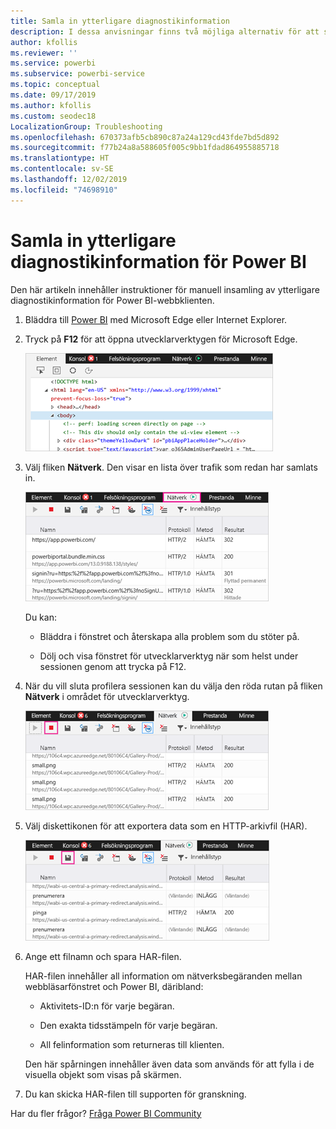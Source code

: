 ```yaml
---
title: Samla in ytterligare diagnostikinformation
description: I dessa anvisningar finns två möjliga alternativ för att samla in ytterligare diagnostikinformation från Power BI-webbklienten manuellt.
author: kfollis
ms.reviewer: ''
ms.service: powerbi
ms.subservice: powerbi-service
ms.topic: conceptual
ms.date: 09/17/2019
ms.author: kfollis
ms.custom: seodec18
LocalizationGroup: Troubleshooting
ms.openlocfilehash: 670373afb5cb890c87a24a129cd43fde7bd5d892
ms.sourcegitcommit: f77b24a8a588605f005c9bb1fdad864955885718
ms.translationtype: HT
ms.contentlocale: sv-SE
ms.lasthandoff: 12/02/2019
ms.locfileid: "74698910"
---
```

# <a name="capture-additional-diagnostic-information-for-power-bi"></a>Samla in ytterligare diagnostikinformation för Power BI

Den här artikeln innehåller instruktioner för manuell insamling av ytterligare diagnostikinformation för Power BI-webbklienten.

1. Bläddra till [Power BI](https://app.powerbi.com) med Microsoft Edge eller Internet Explorer.

1. Tryck på **F12** för att öppna utvecklarverktygen för Microsoft Edge.

   ![Skärmbild av fliken Element i utvecklarverktygen för Microsoft Edge.](media/service-admin-capturing-additional-diagnostic-information-for-power-bi/edge-developer-tools.png)

1. Välj fliken **Nätverk**. Den visar en lista över trafik som redan har samlats in.

   ![Skärmbild av fliken Nätverk i utvecklarverktygen för Microsoft Edge.](media/service-admin-capturing-additional-diagnostic-information-for-power-bi/edge-network-tab.png)

    Du kan:

    * Bläddra i fönstret och återskapa alla problem som du stöter på.

    * Dölj och visa fönstret för utvecklarverktyg när som helst under sessionen genom att trycka på F12.

1. När du vill sluta profilera sessionen kan du välja den röda rutan på fliken **Nätverk** i området för utvecklarverktyg.

   ![Skärmbild av fliken Nätverk i utvecklarverktygen för Microsoft Edge med knappen Stoppa framhävd.](media/service-admin-capturing-additional-diagnostic-information-for-power-bi/edge-network-tab-stop.png)

1. Välj diskettikonen för att exportera data som en HTTP-arkivfil (HAR).

   ![Skärmbild av fliken Nätverk i utvecklarverktygen för Microsoft Edge med diskettikonen framhävd.](media/service-admin-capturing-additional-diagnostic-information-for-power-bi/edge-network-tab-save.png)

1. Ange ett filnamn och spara HAR-filen.

    HAR-filen innehåller all information om nätverksbegäranden mellan webbläsarfönstret och Power BI, däribland:

    * Aktivitets-ID:n för varje begäran.

    * Den exakta tidsstämpeln för varje begäran.

    * All felinformation som returneras till klienten.

    Den här spårningen innehåller även data som används för att fylla i de visuella objekt som visas på skärmen.

1. Du kan skicka HAR-filen till supporten för granskning.

Har du fler frågor? [Fråga Power BI Community](https://community.powerbi.com/)

